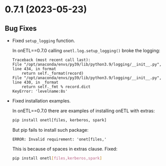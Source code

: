 # 0.7.1 (2023-05-23)

## Bug Fixes

* Fixed `setup_logging` function.

  In onETL==0.7.0 calling `onetl.log.setup_logging()` broke the logging:
  ```text
  Traceback (most recent call last):
  File "/opt/anaconda/envs/py39/lib/python3.9/logging/__init__.py", line 434, in format
      return self._format(record)
  File "/opt/anaconda/envs/py39/lib/python3.9/logging/__init__.py", line 430, in _format
      return self._fmt % record.dict
  KeyError: 'levelname:8s'
  ```
* Fixed installation examples.

  In onETL==0.7.0 there are examples of installing onETL with extras:
  ```bash
  pip install onetl[files, kerberos, spark]
  ```

  But pip fails to install such package:
  ```text
  ERROR: Invalid requirement: 'onet[files,'
  ```

  This is because of spaces in extras clause. Fixed:
  ```bash
  pip install onetl[files,kerberos,spark]
  ```
